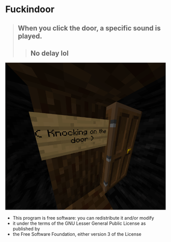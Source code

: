 # Fuckindoor
> ## When you click the door, a specific sound is played. 
> > ## No delay lol
![](image.png)

 * This program is free software: you can redistribute it and/or modify
 * it under the terms of the GNU Lesser General Public License as published by
 * the Free Software Foundation, either version 3 of the License
